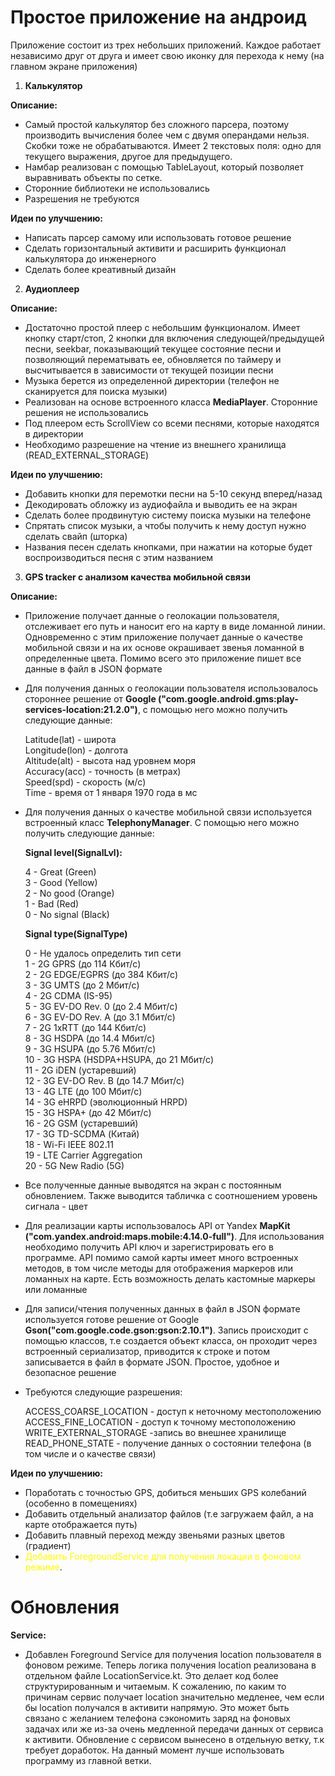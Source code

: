 # Простое приложение на андроид

Приложение состоит из трех небольших приложений. Каждое работает независимо друг от друга и имеет свою иконку для перехода к нему (на главном экране приложения)

1. **Калькулятор** 
   
**Описание:** 

- Самый простой калькулятор без сложного парсера, поэтому производить вычисления более чем с двумя операндами нельзя. Скобки тоже не обрабатываются.
Имеет 2 текстовых поля: одно для текущего выражения, другое для предыдущего.
- Намбар реализован с помощью TableLayout, который позволяет выравнивать объекты по сетке.
- Сторонние библиотеки не использовались 
- Разрешения не требуются

**Идеи по улучшению:** 

- Написать парсер самому или использовать готовое решение 
- Сделать горизонтальный активити и расширить функционал калькулятора до инженерного 
- Сделать более креативный дизайн

2. **Аудиоплеер**

**Описание:** 

- Достаточно простой плеер с небольшим функционалом. Имеет кнопку старт/стоп, 2 кнопки для включения следующей/предыдущей песни, seekbar, показывающий текущее состояние песни и позволяющий перематывать ее,
обновляется по таймеру и высчитывается в зависимости от текущей позиции песни
- Музыка берется из определенной директории (телефон не сканируется для поиска музыки)
- Реализован на основе встроенного класса **MediaPlayer**. Сторонние решения не использовались
- Под плеером есть ScrollView со всеми песнями, которые находятся в директории
- Необходимо разрешение на чтение из внешнего хранилища (READ_EXTERNAL_STORAGE)

**Идеи по улучшению:** 

- Добавить кнопки для перемотки песни на 5-10 секунд вперед/назад 
- Декодировать обложку из аудиофайла и выводить ее на экран 
- Сделать более продвинутую систему поиска музыки на телефоне 
- Спрятать список музыки, а чтобы получить к нему доступ нужно сделать свайп (шторка) 
- Названия песен сделать кнопками, при нажатии на которые будет воспроизводиться песня с этим названием

3. **GPS tracker с анализом качества мобильной связи**

**Описание:** 

- Приложение получает данные о геолокации пользователя, отслеживает его путь и наносит его на карту в виде ломанной линии. Одновременно с этим приложение получает данные о качестве мобильной связи и на их основе
окрашивает звенья ломанной в определенные цвета. Помимо всего это приложение пишет все данные в файл в JSON формате

- Для получения данных о геолокации пользователя использовалось стороннее решение от **Google ("com.google.android.gms:play-services-location:21.2.0")**, с помощью него можно получить следующие данные:

   Latitude(lat) - широта \
   Longitude(lon) - долгота \
   Altitude(alt) - высота над уровнем моря \
   Accuracy(acc) - точность (в метрах) \
   Speed(spd) - скорость (м/с) \
   Time - время от 1 января 1970 года в мс 

- Для получения данных о качестве мобильной связи используется встроенный класс **TelephonyManager**. С помощью него можно получить следующие данные:

   **Signal level(SignalLvl):**
   
   4 - Great (Green) \
   3 - Good (Yellow) \
   2 - No good (Orange) \
   1 - Bad (Red) \
   0 - No signal (Black)

   **Signal type(SignalType)**
   
   0	- Не удалось определить тип сети \
   1	- 2G GPRS (до 114 Кбит/с) \
   2	-	2G EDGE/EGPRS (до 384 Кбит/с) \
   3	- 3G UMTS (до 2 Мбит/с) \
   4	- 2G CDMA (IS-95) \
   5	- 3G EV-DO Rev. 0 (до 2.4 Мбит/с) \
   6	- 3G EV-DO Rev. A (до 3.1 Мбит/с) \
   7	- 2G 1xRTT (до 144 Кбит/с) \
   8	- 3G HSDPA (до 14.4 Мбит/с) \
   9	- 3G HSUPA (до 5.76 Мбит/с) \
   10 - 3G	HSPA (HSDPA+HSUPA, до 21 Мбит/с) \
   11 - 2G iDEN (устаревший) \
   12 - 3G	EV-DO Rev. B (до 14.7 Мбит/с) \
   13 - 4G	LTE (до 100 Мбит/с) \
   14 - 3G	eHRPD (эволюционный HRPD) \
   15 - 3G	HSPA+ (до 42 Мбит/с) \
   16 - 2G	GSM (устаревший) \
   17 - 3G	TD-SCDMA (Китай) \
   18 - Wi-Fi	IEEE 802.11 \
   19 - LTE Carrier Aggregation \
   20 - 5G	New Radio (5G)

- Все полученные данные выводятся на экран с постоянным обновлением. Также выводится табличка с соотношением уровень сигнала - цвет

- Для реализации карты использовалось API от Yandex **MapKit ("com.yandex.android:maps.mobile:4.14.0-full")**. Для использования необходимо получить API ключ и зарегистрировать его в программе.
API помимо самой карты имеет много встроенных методов, в том числе методы для отображения маркеров или ломанных на карте. Есть возможность делать кастомные маркеры или ломанные

- Для записи/чтения полученных данных в файл в JSON формате используется готове решение от Google **Gson("com.google.code.gson:gson:2.10.1")**. Запись происходит с помощью классов,
т.е создается объект класса, он проходит через встроенный сериализатор, приводится к строке и потом записывается в файл в формате JSON. Простое, удобное и безопасное решение

- Требуются следующие разрешения:

   ACCESS_COARSE_LOCATION - доступ к неточному местоположению \
   ACCESS_FINE_LOCATION - доступ к точному местоположению \
   WRITE_EXTERNAL_STORAGE -запись во внешнее хранилище \
   READ_PHONE_STATE - получение данных о состоянии телефона (в том числе и о качестве связи)

**Идеи по улучшению:** 

- Поработать с точностью GPS, добиться меньших GPS колебаний (особенно в помещениях) 
- Добавить отдельный анализатор файлов (т.е загружаем файл, а на карте отображается путь) 
- Добавить плавный переход между звеньями разных цветов (градиент) 
- <span style="color:yellow">Добавить ForegroundService для получения локации в фоновом режиме</span>.

# Обновления

**Service:**

- Добавлен Foreground Service для получения location пользователя в фоновом режиме. Теперь логика получения location 
реализована в отдельном файле LocationService.kt. Это делает код более структурированным и читаемым. К сожалению, по каким то причинам
сервис получает location значительно медленее, чем если бы location получался в активити напрямую. Это может быть связано с желанием
телефона сэкономить заряд на фоновых задачах или же из-за очень медленной передачи данных от сервиса к активити. Обновление с сервисом
вынесено в отдельную ветку, т.к требует доработок. На данный момент лучше использовать программу из главной ветки.
